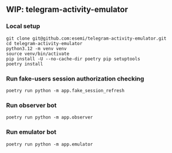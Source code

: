 WIP: telegram-activity-emulator
---

### Local setup
```shell
git clone git@github.com:esemi/telegram-activity-emulator.git
cd telegram-activity-emulator
python3.12 -m venv venv
source venv/bin/activate
pip install -U --no-cache-dir poetry pip setuptools
poetry install
```

### Run fake-users session authorization checking
```shell
poetry run python -m app.fake_session_refresh
```

### Run observer bot
```shell
poetry run python -m app.observer
```

### Run emulator bot
```shell
poetry run python -m app.emulator
```